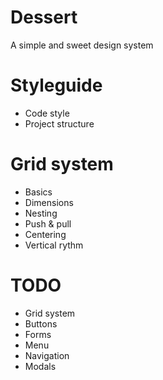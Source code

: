 Dessert
=======

A simple and sweet design system

# Styleguide
* Code style
* Project structure

# Grid system
* Basics
* Dimensions
* Nesting
* Push & pull
* Centering
* Vertical rythm

# TODO
* Grid system
* Buttons
* Forms
* Menu
* Navigation
* Modals
